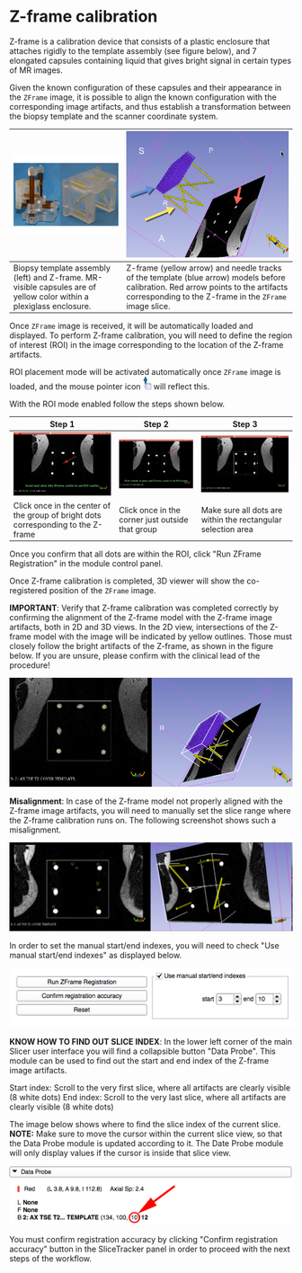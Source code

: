 # Z-frame calibration

Z-frame is a calibration device that consists of a plastic enclosure that attaches rigidly to the template assembly (see figure below), and 7 elongated capsules containing liquid that gives bright signal in certain types of MR images. 

Given the known configuration of these capsules and their appearance in the `ZFrame` image, it is possible to align the known configuration with the corresponding image artifacts, and thus establish a transformation between the biopsy template and the scanner coordinate system.

| ![Biopsy template assembly (left) and Z-frame. MR-visible capsules are of yellow color within a plexiglass enclosure.](../images/zframe.png) | ![Z-frame and needle template models before calibration ](../images/zframe_unregistered_annotated.png) |
| -- | -- |
| Biopsy template assembly (left) and Z-frame. MR-visible capsules are of yellow color within a plexiglass enclosure. | Z-frame (yellow arrow) and needle tracks of the template (blue arrow) models before calibration. Red arrow points to the artifacts corresponding to the Z-frame in the `ZFrame` image slice. |

Once `ZFrame` image is received, it will be automatically loaded and displayed. To perform Z-frame calibration, you will need to define the region of interest (ROI) in the image corresponding to the location of the Z-frame artifacts. 

ROI placement mode will be activated automatically once `ZFrame` image is loaded, and the mouse pointer icon  ![](../images/roi_icon.png) will reflect this. 

With the ROI mode enabled follow the steps shown below.

| Step 1 | Step 2 | Step 3 |
| -- | -- | -- |
| ![](../images/zframe_center.png) | ![](../images/zframe_corner.png) | ![](../images/zframe_roi.png) |
| Click once in the center of the group of bright dots corresponding to the Z-frame | Click once in the corner just outside that group | Make sure all dots are within the rectangular selection area |

Once you confirm that all dots are within the ROI, click "Run ZFrame Registration" in the module control panel.

Once Z-frame calibration is completed, 3D viewer will show the co-registered position of the `ZFrame` image. 

**IMPORTANT**: Verify that Z-frame calibration was completed correctly by confirming the alignment of the Z-frame model with the Z-frame image artifacts, both in 2D and 3D views. In the 2D view, intersections of the Z-frame model with the image will be indicated by yellow outlines. Those must closely follow the bright artifacts of the Z-frame, as shown in the figure below. If you are unsure, please confirm with the clinical lead of the procedure!

![](../images/zframe_verification.png)

**Misalignment**: In case of the Z-frame model not properly aligned with the Z-frame image artifacts, you will need to manually set the slice range where the Z-frame calibration runs on. The following screenshot shows such a misalignment.

![](../images/zframe_misaligned.png)

In order to set the manual start/end indexes, you will need to check "Use manual start/end indexes" as displayed below.

![](../images/zframe_calibration_manual_start_end.png)

**KNOW HOW TO FIND OUT SLICE INDEX**: In the lower left corner of the main Slicer user interface you will find a collapsible button "Data Probe". This module can be used to find out the start and end index of the Z-frame image artifacts. 

Start index: Scroll to the very first slice, where all artifacts are clearly visible (8 white dots)
End index: Scroll to the very last slice, where all artifacts are clearly visible (8 white dots)

The image below shows where to find the slice index of the current slice. **NOTE:** Make sure to move the cursor within the current slice view, so that the Data Probe module is updated according to it. The Date Probe module will only display values if the cursor is inside that slice view.

![](../images/zframe_dataprobe_slice_index.png)

You must confirm registration accuracy by clicking "Confirm registration accuracy" button in the SliceTracker panel in order to proceed with the next steps of the workflow.

